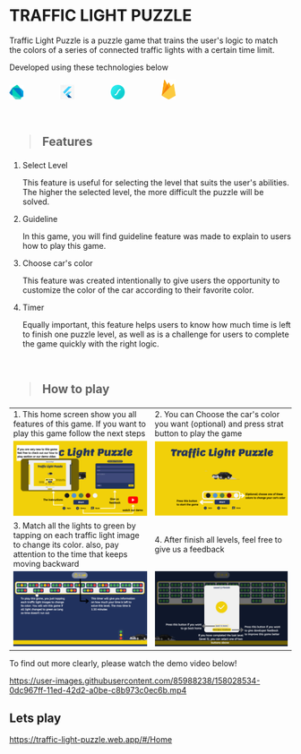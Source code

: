 # TRAFFIC LIGHT PUZZLE 

Traffic Light Puzzle is a puzzle game that trains the user's logic to match the colors of a series of connected traffic lights with a certain time limit.

Developed using these technologies below <br>

<a href="https://dart.dev/"><img src = "assets/images/dart.png" style="width:5%; margin-right:30px" alt="Dart"></a> &nbsp; &nbsp; &nbsp; &nbsp;
<a href="https://flutter.dev/"><img src = "assets/images/logoflutter.jpg"  alt="Flutter" style="width:5%; margin-right:30px" ></a> &nbsp; &nbsp; &nbsp; &nbsp;
<a href="https://firebase.google.com/"><img src = "assets/images/lottie.svg" alt="Lottie Files" style="width:5%; margin-right:30px" ></a> &nbsp; &nbsp; &nbsp; &nbsp;
<a href="https://firebase.google.com/"><img src = "assets/images/firebase.svg" alt="Firebase" style="width:5%; margin-right:30px" ></a> &nbsp; &nbsp; &nbsp; &nbsp;


<br>

<h2><blockquote> <b> Features </b></blockquote></h2>

1. Select Level
     <p>This feature is useful for selecting the level that suits the user's abilities. The higher the selected level, the more difficult the puzzle will be solved. </p>

4. Guideline
     <p>In this game, you will find guideline feature was made to explain to users how to play this game.</p>

2. Choose car's color
     <p>This feature was created intentionally to give users the opportunity to customize the color of the car according to their favorite color.</p>

3. Timer
     <p>Equally important, this feature helps users to know how much time is left to finish one puzzle level, as well as is a challenge for users to complete the game quickly with the right logic. </p>

<br>

<h2><blockquote> <b> How to play </b></blockquote></h2>

<table>
     <tr>
          <td>1. This home screen show you all features of this game. If you want to play this game follow the next steps</td>
          <td>2. You can Choose the car's color you want (optional) and press strat button to play the game </td>
     </tr>
     <tr>
          <td><img src="assets/images/howtoplay1.png" width="100%"/></td>
          <td><img src="assets/images/howtoplay2.png" width="100%"/></td>
     </tr>
     <tr>
          <td>3. Match all the lights to green by tapping on each traffic light image to change its color. also, pay attention to the time that keeps moving backward</td>
          <td>4. After finish all levels, feel free to give us a feedback </td>
     </tr>
     <tr>
          <td><img src="assets/images/howtoplay4.png" width="100%"/></td>
          <td><img src="assets/images/howtoplay7.png" width="100%"/></td>
     </tr>
     
</table>

To find out more clearly, please watch the demo video below! 



https://user-images.githubusercontent.com/85988238/158028534-0dc967ff-11ed-42d2-a0be-c8b973c0ec6b.mp4



## Lets play
https://traffic-light-puzzle.web.app/#/Home






